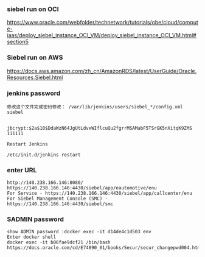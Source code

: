 ### siebel run on OCI 
https://www.oracle.com/webfolder/technetwork/tutorials/obe/cloud/compute-iaas/deploy_siebel_instance_OCI_VM/deploy_siebel_instance_OCI_VM.html#section5
### Siebel run on AWS
https://docs.aws.amazon.com/zh_cn/AmazonRDS/latest/UserGuide/Oracle.Resources.Siebel.html
### jenkins password

```
修改这个文件完成密码修改： /var/lib/jenkins/users/siebel_*/config.xml 
siebel


jbcrypt:$2a$10$DdaWzN64JgUtLdvxWIflcuQu2fgrrMSAMabF5TSrGK5nXitqK9ZMS
111111

Restart Jenkins

/etc/init.d/jenkins restart
```

### enter URL
```
http://140.238.166.146:8080/
https://140.238.166.146:4430/siebel/app/eautomotive/enu
For Service - https://140.238.166.146:4430/siebel/app/callcenter/enu
For Siebel Management Console (SMC) - https://140.238.166.146:4430/siebel/smc
```
### SADMIN password
```
show ADMIN password :docker exec -it d14de4c1d503 env
Enter docker shell
docker exec -it b06fae9dcf21 /bin/bash
https://docs.oracle.com/cd/E74890_01/books/Secur/secur_changepwd004.htm
```
